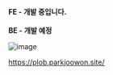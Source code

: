**FE - 개발 중입니다.**
<br>
<br>
**BE - 개발 예정**

![image](https://github.com/user-attachments/assets/cd126a49-ba4c-4dcc-b8af-6e43e1aed2bb)


https://plob.parkjoowon.site/

